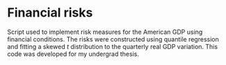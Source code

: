 # Financial risks

Script used to implement risk measures for the American GDP using financial conditions.
The risks were constructed using quantile regression and fitting a skewed $t$ distribution to the quarterly real GDP variation.
This code was developed for my undergrad thesis.

#
